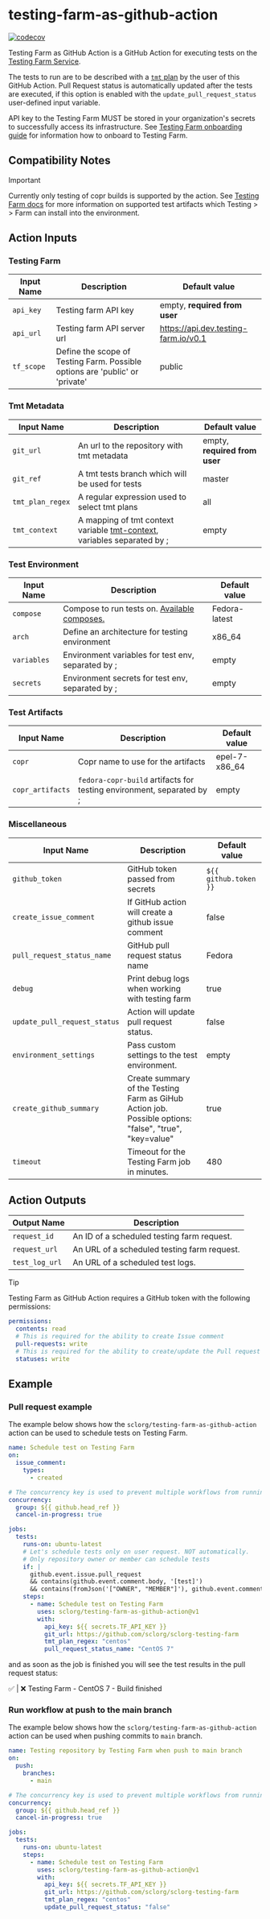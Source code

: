 # testing-farm-as-github-action

[![codecov][codecov-status]][codecov]

[codecov]: https://codecov.io/github/sclorg/testing-farm-as-github-action
[codecov-status]: https://codecov.io/github/sclorg/testing-farm-as-github-action/graph/badge.svg

Testing Farm as GitHub Action is a GitHub Action for executing tests on the [Testing Farm Service](https://docs.testing-farm.io).

The tests to run are to be described with a [`tmt` plan](https://tmt.readthedocs.io/en/latest/spec.html) by the user of this GitHub Action.
Pull Request status is automatically updated after the tests are executed,
if this option is enabled with the `update_pull_request_status` user-defined input variable.

API key to the Testing Farm MUST be stored in your organization's secrets to successfully access its infrastructure.
See [Testing Farm onboarding guide](https://docs.testing-farm.io/Testing%20Farm/0.1/onboarding.html) for information how to onboard to Testing Farm.

## Compatibility Notes

> [!IMPORTANT]
>
> Currently only testing of copr builds is supported by the action.
> See [Testing Farm docs](https://docs.testing-farm.io) for more information on supported test artifacts which Testing > > Farm can install into the environment.

## Action Inputs

### Testing Farm

| Input Name | Description | Default value |
|------------|-------------|---------------|
| `api_key`  | Testing farm API key | empty, **required from user** |
| `api_url`  | Testing farm API server url | https://api.dev.testing-farm.io/v0.1 |
| `tf_scope` | Define the scope of Testing Farm. Possible options are 'public' or 'private' | public |

### Tmt Metadata

| Input Name | Description | Default value |
|------------|-------------|---------------|
| `git_url` | An url to the repository with tmt metadata | empty, **required from user** |
| `git_ref` | A tmt tests branch which will be used for tests | master |
| `tmt_plan_regex` | A regular expression used to select tmt plans | all |
| `tmt_context` | A mapping of tmt context variable [tmt-context](https://tmt.readthedocs.io/en/latest/spec/context.html), variables separated by ; | empty |

### Test Environment

| Input Name | Description | Default value |
|------------|-------------|---------------|
| `compose` | Compose to run tests on. [Available composes.](https://api.dev.testing-farm.io/v0.1/composes) | Fedora-latest |
| `arch` | Define an architecture for testing environment | x86_64 |
| `variables` | Environment variables for test env, separated by ; | empty |
| `secrets` | Environment secrets for test env, separated by ; | empty |

### Test Artifacts

| Input Name | Description | Default value |
|------------|-------------|---------------|
| `copr` | Copr name to use for the artifacts | epel-7-x86_64 |
| `copr_artifacts` | `fedora-copr-build` artifacts for testing environment, separated by ; | empty |

### Miscellaneous

| Input Name | Description | Default value |
|------------|-------------|---------------|
| `github_token` | GitHub token passed from secrets | `${{ github.token }}` |
| `create_issue_comment` | If GitHub action will create a github issue comment | false |
| `pull_request_status_name` | GitHub pull request status name | Fedora |
| `debug` | Print debug logs when working with testing farm | true |
| `update_pull_request_status` | Action will update pull request status. | false |
| `environment_settings` | Pass custom settings to the test environment. | empty |
| `create_github_summary` | Create summary of the Testing Farm as GiHub Action job. Possible options: "false", "true", "key=value" | true |
| `timeout` | Timeout for the Testing Farm job in minutes. | 480 |


## Action Outputs
| Output Name | Description |
|-------------|-------------|
| `request_id` | An ID of a scheduled testing farm request. |
| `request_url` | An URL of a scheduled testing farm request. |
| `test_log_url` | An URL of a scheduled test logs. |


> [!TIP]
>
> Testing Farm as GitHub Action requires a GitHub token with the following permissions:
>
> ```yaml
> permissions:
>   contents: read
>   # This is required for the ability to create Issue comment
>   pull-requests: write
>   # This is required for the ability to create/update the Pull request status
>   statuses: write
> ```

## Example

### Pull request example

The example below shows how the `sclorg/testing-farm-as-github-action` action can be used to schedule tests on Testing Farm.

```yaml
name: Schedule test on Testing Farm
on:
  issue_comment:
    types:
      - created

# The concurrency key is used to prevent multiple workflows from running at the same time
concurrency:
  group: ${{ github.head_ref }}
  cancel-in-progress: true

jobs:
  tests:
    runs-on: ubuntu-latest
    # Let's schedule tests only on user request. NOT automatically.
    # Only repository owner or member can schedule tests
    if: |
      github.event.issue.pull_request
      && contains(github.event.comment.body, '[test]')
      && contains(fromJson('["OWNER", "MEMBER"]'), github.event.comment.author_association)
    steps:
      - name: Schedule test on Testing Farm
        uses: sclorg/testing-farm-as-github-action@v1
        with:
          api_key: ${{ secrets.TF_API_KEY }}
          git_url: https://github.com/sclorg/sclorg-testing-farm
          tmt_plan_regex: "centos"
          pull_request_status_name: "CentOS 7"
```

and as soon as the job is finished you will see the test results in the pull request status:

✅ | ❌ Testing Farm - CentOS 7 - Build finished

### Run workflow at push to the main branch

The example below shows how the `sclorg/testing-farm-as-github-action` action can be used when pushing commits to `main` branch.

```yaml
name: Testing repository by Testing Farm when push to main branch
on:
  push:
    branches:
      - main

# The concurrency key is used to prevent multiple workflows from running at the same time
concurrency:
  group: ${{ github.head_ref }}
  cancel-in-progress: true

jobs:
  tests:
    runs-on: ubuntu-latest
    steps:
      - name: Schedule test on Testing Farm
        uses: sclorg/testing-farm-as-github-action@v1
        with:
          api_key: ${{ secrets.TF_API_KEY }}
          git_url: https://github.com/sclorg/sclorg-testing-farm
          tmt_plan_regex: "centos"
          update_pull_request_status: "false"
```
